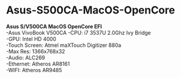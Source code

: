 # Asus-S500CA-MacOS-OpenCore  
**Asus S/V500CA MacOS OpenCore EFI**  
-Asus VivoBook V500CA
-CPU: i7 3537U 2.0Ghz Ivy Bridge  
-GPU: Intel HD 4000  
-Touch Screen: Atmel maXTouch Digitizer 880a  
-Max Res: 1366x768x32  
-Audio: ALC269  
-Ethernet: Atheros AR8161  
-WIFI: Atheros AR9485  
 
